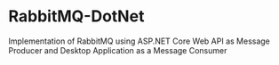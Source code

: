 # RabbitMQ-DotNet
Implementation of RabbitMQ using ASP.NET Core Web API as Message Producer and Desktop Application as a Message Consumer
